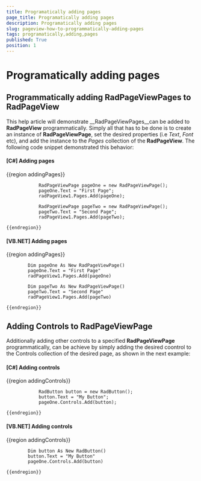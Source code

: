 ```yaml
---
title: Programatically adding pages
page_title: Programatically adding pages
description: Programatically adding pages
slug: pageview-how-to-programmatically-adding-pages
tags: programatically,adding,pages
published: True
position: 1
---
```


# Programatically adding pages



## Programmatically adding RadPageViewPages to RadPageView

This help article will demonstrate __RadPageViewPages__can be added to __RadPageView__ programmatically.
        Simply all that has to be done is to create an instance of __RadPageViewPage__, set the desired properties (i.e *Text*,
        *Font* etc), and add the instance to the *Pages* collection of the __RadPageView__.
        The following code snippet demonstrated this behavior:

#### __[C#] Adding pages__

{{region addingPages}}
	
	            RadPageViewPage pageOne = new RadPageViewPage();
	            pageOne.Text = "First Page";
	            radPageView1.Pages.Add(pageOne);
	
	            RadPageViewPage pageTwo = new RadPageViewPage();
	            pageTwo.Text = "Second Page";
	            radPageView1.Pages.Add(pageTwo);
	
	{{endregion}}



#### __[VB.NET] Adding pages__

{{region addingPages}}
	
	        Dim pageOne As New RadPageViewPage()
	        pageOne.Text = "First Page"
	        radPageView1.Pages.Add(pageOne)
	
	        Dim pageTwo As New RadPageViewPage()
	        pageTwo.Text = "Second Page"
	        radPageView1.Pages.Add(pageTwo)
	
	{{endregion}}



## Adding Controls to RadPageViewPage

Additionally adding other controls to a specified __RadPageViewPage__ programmatically, can be achieve by simply adding the
        desired coontrol to the Controls collection of the desired page, as shown in the next example:

#### __[C#] Adding controls__

{{region addingControls}}
	
	            RadButton button = new RadButton();
	            button.Text = "My Button";
	            pageOne.Controls.Add(button);
	
	{{endregion}}



#### __[VB.NET] Adding controls__

{{region addingControls}}
	
	        Dim button As New RadButton()
	        button.Text = "My Button"
	        pageOne.Controls.Add(button)
	
	{{endregion}}


